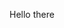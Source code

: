 Hello there

<!---
befjw/befjw is a ✨ special ✨ repository because its `README.md` (this file) appears on your GitHub profile.
You can click the Preview link to take a look at your changes.
--->

